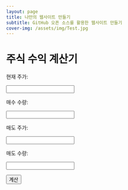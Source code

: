 ```yaml
---
layout: page
title: 나만의 웹사이트 만들기
subtitle: GitHub 오픈 소스를 활용한 웹사이트 만들기
cover-img: /assets/img/Test.jpg
---
```


<html>
<head>
  <title>주식 수익 계산기</title>
</head>
<body>
  <h1>주식 수익 계산기</h1>

  <p><label for="currentPrice">현재 주가:</label></p>
  <input type="number" id="currentPrice">

  <p><label for="buyQuantity">매수 수량:</label></p>
  <input type="number" id="buyQuantity">

  <p><label for="sellPrice">매도 주가:</label></p>
  <input type="number" id="sellPrice">

  <p><label for="sellQuantity">매도 수량:</label></p>
  <input type="number" id="sellQuantity">

  <p><button onclick="calculate()">계산</button></p>

  <p id="totalReturn"></p>
  <p id="totalProfit"></p>

  <script>
    function calculate() {
      var currentPrice = parseFloat(document.getElementById('currentPrice').value);
      var buyQuantity = parseFloat(document.getElementById('buyQuantity').value);
      var sellPrice = parseFloat(document.getElementById('sellPrice').value);
      var sellQuantity = parseFloat(document.getElementById('sellQuantity').value);

      var totalReturn = ((sellPrice - currentPrice) / currentPrice) * 100;
      var totalProfit = (sellPrice - currentPrice) * sellQuantity;

      document.getElementById('totalReturn').textContent = '총 수익률: ' + totalReturn.toFixed(2) + '%';
      document.getElementById('totalProfit').textContent = '총 수익 가격: ' + totalProfit.toFixed(2);
    }
  </script>
</body>
</html>


